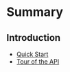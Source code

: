 # Summary

## Introduction

-   [Quick Start](./quick_start.md)
-   [Tour of the API](./tour_api.md)
